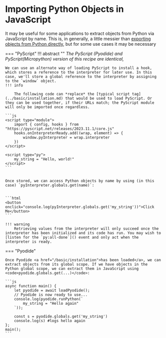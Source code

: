 # Importing Python Objects in JavaScript

It may be useful for some applications to extract objects from Python via JavaScript by name. This is, in generally, a little messier than [exporting objects from Python directly](export-js.md), but for some use cases it may be necessary

=== "PyScript"
    !!! abstract ""
        <i>The PyScript (Pyodide) and PyScript(Micropython) version of this recipe are identical, </i>

    We can use an alternate way of loading PyScript to install a hook, which stores a reference to the interpreter for later use. In this case, we'll store a global reference to the interpreter by assigning to the `window` object.
    !!! info

        The following code can *replace* the [typical script tag](../basic/installation.md) that would be used to load PyScript. Or they can be used together, if their URLs match; the PyScript module will only be imported once regardless.

    ```js
    <script type="module">
        import { config, hooks } from "https://pyscript.net/releases/2023.11.1/core.js"
        hooks.onInterpreterReady.add((wrap, element) => {
            window.pyInterpreter = wrap.interpreter
        })
    </script>

    <script type="py">
        my_string = "Hello, world!"
    </script>
    ```
    

    Once stored, we can access Python objects by name by using (in this case) `pyInterpreter.globals.get(name)`:


    ```html
    <button onclick="console.log(pyInterpreter.globals.get('my_string'))">Click Me</button>
    ```

    !!! warning
        Retrieving values from the interpreter will only succeed once the interpreter has been initialized and its code has run. You may wish to [listen for the `py:all-done`]() event and only act when the interpreter is ready.

=== "Pyodide"

    Once Pyodide <a href="/basic/installation">has been loaded</a>, we can extract objects from its global scope. If we have objects in the Python global scope, we can extract them in JavaScript using <code>pyodide.globals.get(...)</code>:

    ```js
    async function main() {
        let pyodide = await loadPyodide();
        // Pyodide is now ready to use...
        console.log(pyodide.runPython(`
            my_string = "Hello again"
        `));

        const s = pyodide.globals.get('my_string')
        console.log(s) #logs hello again
    };
    main(); 
    ```